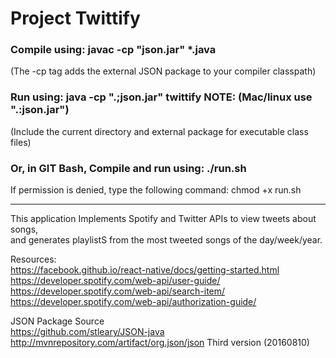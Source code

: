 # Project Twittify
### Compile using:  javac -cp "json.jar" \*.java
(The -cp tag adds the external JSON package to your compiler classpath)<br>
### Run using: java -cp ".;json.jar" twittify    NOTE: (Mac/linux use ".:json.jar")
(Include the current directory and external package for executable class files)
### Or, in GIT Bash, Compile and run using: ./run.sh
If permission is denied, type the following command: chmod +x run.sh

---

This application Implements Spotify and Twitter APIs to view tweets about songs, <br>
and generates playlistS from the most tweeted songs of the day/week/year.

Resources:<br>
https://facebook.github.io/react-native/docs/getting-started.html<br>
https://developer.spotify.com/web-api/user-guide/<br>
https://developer.spotify.com/web-api/search-item/<br>
https://developer.spotify.com/web-api/authorization-guide/<br>

JSON Package Source<br>
https://github.com/stleary/JSON-java<br>
http://mvnrepository.com/artifact/org.json/json  Third version (20160810)<br>
